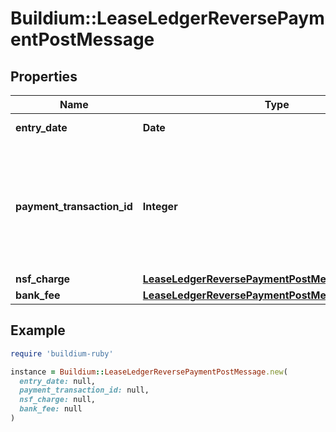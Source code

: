 # Buildium::LeaseLedgerReversePaymentPostMessage

## Properties

| Name | Type | Description | Notes |
| ---- | ---- | ----------- | ----- |
| **entry_date** | **Date** | Date of the transaction. |  |
| **payment_transaction_id** | **Integer** | Transaction identifier of the payment to reverse. Note, this payment transaction must be deposited. |  |
| **nsf_charge** | [**LeaseLedgerReversePaymentPostMessageNSFCharge**](LeaseLedgerReversePaymentPostMessageNSFCharge.md) |  | [optional] |
| **bank_fee** | [**LeaseLedgerReversePaymentPostMessageBankFee**](LeaseLedgerReversePaymentPostMessageBankFee.md) |  | [optional] |

## Example

```ruby
require 'buildium-ruby'

instance = Buildium::LeaseLedgerReversePaymentPostMessage.new(
  entry_date: null,
  payment_transaction_id: null,
  nsf_charge: null,
  bank_fee: null
)
```

